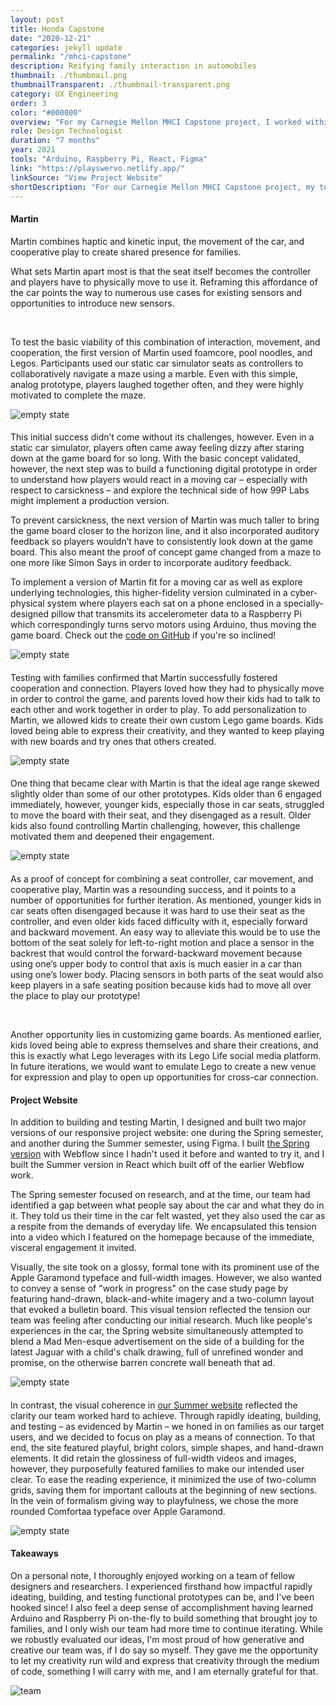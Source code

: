 ```yaml
---
layout: post
title: Honda Capstone
date: "2020-12-21"
categories: jekyll update
permalink: "/mhci-capstone"
description: Reifying family interaction in automobiles
thumbnail: ./thumbnail.png
thumbnailTransparent: ./thumbnail-transparent.png
category: UX Engineering
order: 3
color: "#000000"
overview: "For my Carnegie Mellon MHCI Capstone project, I worked within a team of researchers and designers to reimagine family interaction in cars with our client, 99P Labs, an innovation lab within Honda. We ultimately developed Swervo, a product-service ecosystem that reframes the car as a game console with the goal of fostering connection for families through unique combinations of play, interaction modalities, and the affordances of the car. My main contribution was building and user testing a smartphone-controlled robot, affectionately named Martin, using Arduino and Raspberry Pi, both of which I learned on-the-fly. I also designed and built a responsive project website in React and Figma."
role: Design Technologist
duration: "7 months"
year: 2021
tools: "Arduino, Raspberry Pi, React, Figma"
link: "https://playswervo.netlify.app/"
linkSource: "View Project Website"
shortDescription: "For our Carnegie Mellon MHCI Capstone project, my team and I reimagined family interaction in cars by reframing the car as a game console. In the process, I built and user tested a robot using Arduino and Raspberry Pi as well as a responsive project website."
---
```


<!-- <div class="kg-image" style="margin-top:100px;padding:56.25% 0 0 0;position:relative;"><iframe src="https://player.vimeo.com/video/547798818?badge=0&amp;autopause=0&amp;player_id=0&amp;app_id=58479" frameborder="0" allow="autoplay; fullscreen; picture-in-picture" allowfullscreen style="position:absolute;top:0;left:0;width:100%;height:100%;" title="Are We There Yet?"></iframe></div><script src="https://player.vimeo.com/api/player.js"></script> -->

<div class="post-content-body-content-container">
    <div class="post-content-body-content-header">
        <h4>Martin</h4>
    </div>

<div class="post-content-body-content-content">
<p>Martin combines haptic and kinetic input, the movement of the car, and cooperative play to create shared presence for families.</p>
<p>What sets Martin apart most is that the seat itself becomes the controller and players have to physically move to use it. Reframing this affordance of the car points the way to numerous use cases for existing sensors and opportunities to introduce new sensors.</p>
‍
<p>To test the basic viability of this combination of interaction, movement, and cooperation, the first version of Martin used foamcore, pool noodles, and Legos. Participants used our static car simulator seats as controllers to collaboratively navigate a maze using a marble. Even with this simple, analog prototype, players laughed together often, and they were highly motivated to complete the maze.</p>
</div>
</div>

![empty state](./1.png)

<div class="post-content-body-content-container">
    <div class="post-content-body-content-header">
        <h4></h4>
    </div>

<div class="post-content-body-content-content">
<p>This initial success didn’t come without its challenges, however. Even in a static car simulator, players often came away feeling dizzy after staring down at the game board for so long. With the basic concept validated, however, the next step was to build a functioning digital prototype in order to understand how players would react in a moving car – especially with respect to carsickness – and explore the technical side of how 99P Labs might implement a production version.</p>

<p>To prevent carsickness, the next version of Martin was much taller to bring the game board closer to the horizon line, and it also incorporated auditory feedback so players wouldn’t have to consistently look down at the game board. This also meant the proof of concept game changed from a maze to one more like Simon Says in order to incorporate auditory feedback.</p>

<p>To implement a version of Martin fit for a moving car as well as explore underlying technologies, this higher-fidelity version culminated in a cyber-physical system where players each sat on a phone enclosed in a specially-designed pillow that transmits its accelerometer data to a Raspberry Pi which correspondingly turns servo motors using Arduino, thus moving the game board. Check out the <a href="https://github.com/victor-grajski/martin" target="_blank">code on GitHub</a> if you're so inclined!</p>
</div>
</div>

![empty state](./diagram.png)

<div class="post-content-body-content-container">
    <div class="post-content-body-content-header">
        <h4></h4>
    </div>

<div class="post-content-body-content-content">
<p>Testing with families confirmed that Martin successfully fostered cooperation and connection. Players loved how they had to physically move in order to control the game, and parents loved how their kids had to talk to each other and work together in order to play. To add personalization to Martin, we allowed kids to create their own custom Lego game boards. Kids loved being able to express their creativity, and they wanted to keep playing with new boards and try ones that others created.</p>
</div>
</div>

![empty state](./2.png)

<div class="post-content-body-content-container">
    <div class="post-content-body-content-header">
        <h4></h4>
    </div>

<div class="post-content-body-content-content">
<p>One thing that became clear with Martin is that the ideal age range skewed slightly older than some of our other prototypes. Kids older than 6 engaged immediately, however, younger kids, especially those in car seats, struggled to move the board with their seat, and they disengaged as a result. Older kids also found controlling Martin challenging, however, this challenge motivated them and deepened their engagement.</p>
</div>
</div>

![empty state](./3.png)

<div class="post-content-body-content-container">
    <div class="post-content-body-content-header">
        <h4></h4>
    </div>

<div class="post-content-body-content-content">
<p>As a proof of concept for combining a seat controller, car movement, and cooperative play, Martin was a resounding success, and it points to a number of opportunities for further iteration. As mentioned, younger kids in car seats often disengaged because it was hard to use their seat as the controller, and even older kids faced difficulty with it, especially forward and backward movement. An easy way to alleviate this would be to use the bottom of the seat solely for left-to-right motion and place a sensor in the backrest that would control the forward-backward movement because using one’s upper body to control that axis is much easier in a car than using one’s lower body. Placing sensors in both parts of the seat would also keep players in a safe seating position because kids had to move all over the place to play our prototype!</p>
‍
<p>Another opportunity lies in customizing game boards. As mentioned earlier, kids loved being able to express themselves and share their creations, and this is exactly what Lego leverages with its Lego Life social media platform. In future iterations, we would want to emulate Lego to create a new venue for expression and play to open up opportunities for cross-car connection.</p>
</div>
</div>

<div class="post-content-body-content-container">
    <div class="post-content-body-content-header">
        <h4>Project Website</h4>
    </div>

<div class="post-content-body-content-content">
<p>In addition to building and testing Martin, I designed and built two major versions of our responsive project website: one during the Spring semester, and another during the Summer semester, using Figma. I built <a href="https://99p-labs-mhci-2021.webflow.io" target="_blank">the Spring version</a> with Webflow since I hadn't used it before and wanted to try it, and I built the Summer version in React which built off of the earlier Webflow work.</p>

<p>The Spring semester focused on research, and at the time, our team had identified a gap between what people say about the car and what they do in it. They told us their time in the car felt wasted, yet they also used the car as a respite from the demands of everyday life. We encapsulated this tension into a video which I featured on the homepage because of the immediate, visceral engagement it invited.</p>

<p>Visually, the site took on a glossy, formal tone with its prominent use of the Apple Garamond typeface and full-width images. However, we also wanted to  convey a sense of "work in progress" on the case study page by featuring hand-drawn, black-and-white imagery and a two-column layout that evoked a bulletin board. This visual tension reflected the tension our team was feeling after conducting our initial research. Much like people's experiences in the car, the Spring website simultaneously attempted to blend a Mad Men-esque advertisement on the side of a building for the latest Jaguar with a child's chalk drawing, full of unrefined wonder and promise, on the otherwise barren concrete wall beneath that ad.</p>
</div>
</div>

![empty state](./thumbnail-spring.png)

<div class="post-content-body-content-container">
    <div class="post-content-body-content-header">
        <h4></h4>
    </div>

<div class="post-content-body-content-content">
<p>In contrast, the visual coherence in <a href="https://playswervo.netlify.app" target="_blank">our Summer website</a> reflected the clarity our team worked hard to achieve. Through rapidly ideating, building, and testing – as evidenced by Martin – we honed in on families as our target users, and we decided to focus on play as a means of connection. To that end, the site featured playful, bright colors, simple shapes, and hand-drawn elements. It did retain the glossiness of full-width videos and images, however, they purposefully featured families to make our intended user clear. To ease the reading experience, it minimized the use of two-column grids, saving them for important callouts at the beginning of new sections. In the vein of formalism giving way to playfulness, we chose the more rounded Comfortaa typeface over Apple Garamond.</p>
</div>
</div>

![empty state](./thumbnail-summer-website.png)

<div class="post-content-body-content-container">
    <div class="post-content-body-content-header">
        <h4>Takeaways</h4>
    </div>

<div class="post-content-body-content-content">
<p>On a personal note, I thoroughly enjoyed working on a team of fellow designers and researchers. I experienced firsthand how impactful rapidly ideating, building, and testing functional prototypes can be, and I've been hooked since! I also feel a deep sense of accomplishment having learned Arduino and Raspberry Pi on-the-fly to build something that brought joy to families, and I only wish our team had more time to continue iterating. While we robustly evaluated our ideas, I'm most proud of how generative and creative our team was, if I do say so myself. They gave me the opportunity to let my creativity run wild and express that creativity through the medium of code, something I will carry with me, and I am eternally grateful for that.</p>
</div>
</div>

![team](./team.JPG)

